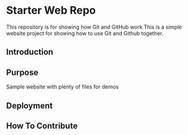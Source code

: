 # Starter Web Repo

This repository is for showing how Git and GitHub work
This is a simple website project for showing how to use Git and Github together.

## Introduction

## Purpose

Sample website with plenty of files for demos

## Deployment 

## How To Contribute